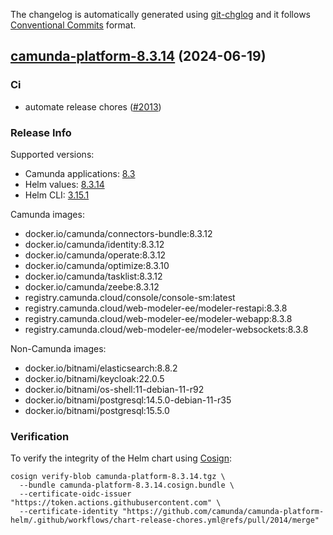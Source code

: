 The changelog is automatically generated using [git-chglog](https://github.com/git-chglog/git-chglog)
and it follows [Conventional Commits](https://www.conventionalcommits.org/en/v1.0.0/) format.


<a name="camunda-platform-8.3.14"></a>
## [camunda-platform-8.3.14](https://github.com/camunda/camunda-platform-helm/releases/tag/camunda-platform-8.3.14) (2024-06-19)

### Ci

* automate release chores ([#2013](https://github.com/camunda/camunda-platform-helm/issues/2013))

### Release Info

Supported versions:

- Camunda applications: [8.3](https://github.com/camunda/camunda-platform/releases?q=tag%3A8.3&expanded=true)
- Helm values: [8.3.14](https://artifacthub.io/packages/helm/camunda/camunda-platform/8.3.14#parameters)
- Helm CLI: [3.15.1](https://github.com/helm/helm/releases/tag/v3.15.1)

Camunda images:

- docker.io/camunda/connectors-bundle:8.3.12
- docker.io/camunda/identity:8.3.12
- docker.io/camunda/operate:8.3.12
- docker.io/camunda/optimize:8.3.10
- docker.io/camunda/tasklist:8.3.12
- docker.io/camunda/zeebe:8.3.12
- registry.camunda.cloud/console/console-sm:latest
- registry.camunda.cloud/web-modeler-ee/modeler-restapi:8.3.8
- registry.camunda.cloud/web-modeler-ee/modeler-webapp:8.3.8
- registry.camunda.cloud/web-modeler-ee/modeler-websockets:8.3.8

Non-Camunda images:

- docker.io/bitnami/elasticsearch:8.8.2
- docker.io/bitnami/keycloak:22.0.5
- docker.io/bitnami/os-shell:11-debian-11-r92
- docker.io/bitnami/postgresql:14.5.0-debian-11-r35
- docker.io/bitnami/postgresql:15.5.0

### Verification

To verify the integrity of the Helm chart using [Cosign](https://docs.sigstore.dev/signing/quickstart/):

```shell
cosign verify-blob camunda-platform-8.3.14.tgz \
  --bundle camunda-platform-8.3.14.cosign.bundle \
  --certificate-oidc-issuer "https://token.actions.githubusercontent.com" \
  --certificate-identity "https://github.com/camunda/camunda-platform-helm/.github/workflows/chart-release-chores.yml@refs/pull/2014/merge"
```
